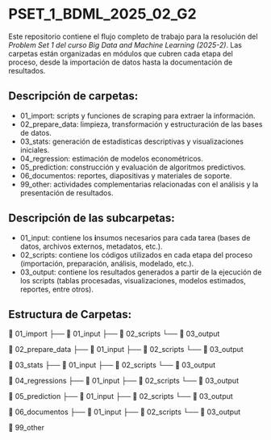 # PSET_1_BDML_2025_02_G2

Este repositorio contiene el flujo completo de trabajo para la resolución del *Problem Set 1 del curso Big Data and Machine Learning (2025-2)*. Las carpetas están organizadas en módulos que cubren cada etapa del proceso, desde la importación de datos hasta la documentación de resultados.

<!---------------------------->

## Descripción de carpetas:

-   01_import: scripts y funciones de scraping para extraer la información.
-   02_prepare_data: limpieza, transformación y estructuración de las bases de datos.
-   03_stats: generación de estadisticas descriptivas y visualizaciones iniciales.
-   04_regression: estimación de modelos econométricos.
-   05_prediction: construcción y evaluación de algoritmos predictivos.
-   06_documentos: reportes, diapositivas y materiales de soporte.
-   99_other: actividades complementarias relacionadas con el análisis y la presentación de resultados.

<!---------------------------->

## Descripción de las subcarpetas:

-   01_input: contiene los **i**nsumos necesarios para cada tarea (bases de datos, archivos externos, metadatos, etc.).
-   02_scripts: contiene los códigos utilizados en cada etapa del proceso (importación, preparación, análisis, modelado, etc.).
-   03_output: contiene los resultados generados a partir de la ejecución de los scripts (tablas procesadas, visualizaciones, modelos estimados, reportes, entre otros).

<!---------------------------->

## Estructura de Carpetas:

📂 01_import
 ├── 📂 01_input
 ├── 📂 02_scripts
 └── 📂 03_output

📂 02_prepare_data
 ├── 📂 01_input
 ├── 📂 02_scripts
 └── 📂 03_output

📂 03_stats
 ├── 📂 01_input
 ├── 📂 02_scripts
 └── 📂 03_output

📂 04_regressions
 ├── 📂 01_input
 ├── 📂 02_scripts
 └── 📂 03_output

📂 05_prediction
 ├── 📂 01_input
 ├── 📂 02_scripts
 └── 📂 03_output

📂 06_documentos
 ├── 📂 01_input
 ├── 📂 02_scripts
 └── 📂 03_output

📂 99_other

